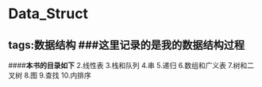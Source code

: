 # Data_Struct
tags:数据结构
###这里记录的是我的数据结构过程
---
####**本书的目录如下**
 2.线性表
 3.栈和队列
  4.串
 5.递归
 6.数组和广义表
 7.树和二叉树
 8.图
 9.查找
 10.内排序
